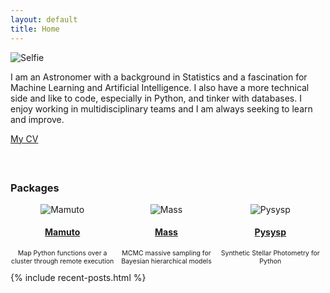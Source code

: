 ```yaml
---
layout: default
title: Home
---
```



 <div class="home">
  <div class="column left">
  <img alt="Selfie" src="../assets/img/norway_3.JPG" />
  </div>
  <div class="column right">
  <!-- <h3>Manuel Silva</h3> -->
  <p class="home">I am an Astronomer with a background in Statistics and a fascination for Machine Learning and Artificial Intelligence. I also have a more technical side and like to code, especially in Python, and tinker with databases. I enjoy working in multidisciplinary teams and I am always seeking to learn and improve. </p>
  <a href="files/Manuel_Silva_CV.pdf"><span>My CV</span></a>
  

  </div>
</div> 
 
<div class="home" id="contentBox" style="margin:60px auto; width:100%">
<h3> Packages</h3>
 <!-- columns divs, float left, no margin so there is no space between column, width=1/3 -->
    <div class="packages" id="column1" style="float:left; margin:0; width:33%;text-align: center">
     <img alt="Mamuto" src="../assets/img/mamuto_logo_64.png" />
     <h4>
     <a href="https://github.com/mdusilva/mamuto"><span >Mamuto</span></a>
     </h4>
     <p style="font-size: 75%;"><span>Map Python functions over a cluster through remote execution</span></p>
    </div>
    <div class="packages" id="column2" style="float:left; margin:0;width:33%;text-align: center">
     <img alt="Mass" src="../assets/img/mass_logo_64.png" />
     <h4>
     <a href="https://github.com/mdusilva/mass"> <span >Mass</span> </a>
     </h4>
     <p style="font-size: 75%;"><span>MCMC massive sampling for Bayesian hierarchical models</span></p>
    </div>
    <div class="packages" id="column3" style="float:left; margin:0;width:33%;text-align: center">
     <img alt="Pysysp" src="../assets/img/pysysp_logo_64.png" />
     <h4>
     <a href="https://github.com/mdusilva/pysysp"> <span >Pysysp</span> </a>
     </h4>
     <p style="font-size: 75%;"><span>Synthetic Stellar Photometry for Python</span></p>
    </div>
</div>

<div>
   {% include recent-posts.html %}
</div>
